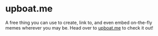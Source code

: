 # upboat.me

A free thing you can use to create, link to, and even embed on-the-fly memes wherever you may be. Head over to [upboat.me](http://upboat.me) to check it out!
